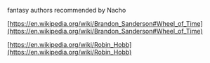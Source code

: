 fantasy authors recommended by Nacho

[https://en.wikipedia.org/wiki/Brandon_Sanderson#Wheel_of_Time](https://en.wikipedia.org/wiki/Brandon_Sanderson#Wheel_of_Time)  

[https://en.wikipedia.org/wiki/Robin_Hobb](https://en.wikipedia.org/wiki/Robin_Hobb)